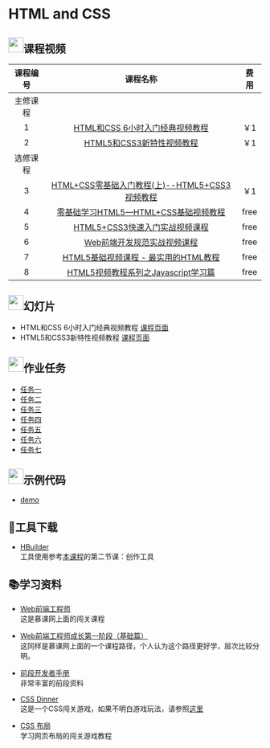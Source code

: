# HTML and CSS

## <img src="https://raw.githubusercontent.com/wangding/courses/master/images/video.png" height="30">课程视频
|课程编号|课程名称|费用|
|:---:|:---:|:---:|
|主修课程| 
|1|[HTML和CSS 6小时入门经典视频教程](http://edu.51cto.com/course/course_id-3116.html)|￥1|
|2|[HTML5和CSS3新特性视频教程](http://edu.51cto.com/course/course_id-3282.html)|￥1|
|选修课程|
|3|[HTML+CSS零基础入门教程(上)--HTML5+CSS3视频教程](http://edu.51cto.com/course/course_id-4130.html)|￥1|
|4|[零基础学习HTML5—HTML+CSS基础视频教程](http://edu.51cto.com/course/course_id-6452.html)|free|
|5|[HTML5+CSS3快速入门实战视频课程](http://edu.51cto.com/course/course_id-5073.html)|free|
|6|[Web前端开发规范实战视频课程](http://edu.51cto.com/course/course_id-5277.html)|free|
|7|[HTML5基础视频课程 - 最实用的HTML教程](http://edu.51cto.com/course/course_id-7170.html)|free|
|8|[HTML5视频教程系列之Javascript学习篇](http://edu.51cto.com/course/course_id-3127.html)|free|


## <img src="https://raw.githubusercontent.com/wangding/courses/master/images/presentation.png" height="30">幻灯片

- HTML和CSS 6小时入门经典视频教程 [课程页面](http://edu.51cto.com/course/course_id-3116.html)  
- HTML5和CSS3新特性视频教程 [课程页面](http://edu.51cto.com/course/course_id-3282.html)

## <img src="https://raw.githubusercontent.com/wangding/courses/master/images/homework.png" height="30">作业任务

- [任务一](assign1.md)
- [任务二](assign2.md)
- [任务三](assign3.md)
- [任务四](assign4.md)
- [任务五](assign5.md)
- [任务六](assign6.md)
- [任务七](assign7.md)

## <img src="https://raw.githubusercontent.com/wangding/courses/master/images/code.png" height="30">示例代码
- [demo](https://github.com/liujinmenghaoren/courses/tree/master/HTML%20and%20CSS/demo)

## :hammer:工具下载
- [HBuilder](http://www.dcloud.io/index.html)  
  工具使用参考[本课程](http://edu.51cto.com/course/course_id-8043.html)的第二节课：创作工具

## :books:学习资料

- [Web前端工程师](http://www.imooc.com/course/programdetail/pid/32)  
   这是慕课网上面的闯关课程
  
- [Web前端工程师成长第一阶段（基础篇）](http://www.imooc.com/course/programdetail/pid/3)  
  这同样是慕课网上面的一个课程路径，个人认为这个路径更好学，层次比较分明。
  
- [前段开发者手册](http://wiki.jikexueyuan.com/project/fedHandlebook/)  
  非常丰富的前段资料
  
- [CSS Dinner](http://flukeout.github.io/)  
  这是一个CSS闯关游戏，如果不明白游戏玩法，请参照[这里](http://www.shejidaren.com/css-diner.html)
  
- [CSS 布局](http://zh.learnlayout.com/)  
  学习网页布局的闯关游戏教程
